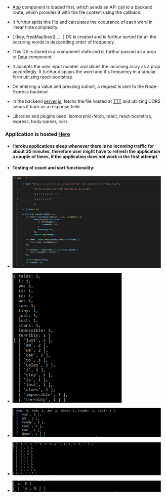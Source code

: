 
* [App](https://github.com/falcon1996/tales/blob/master/words-app/src/App.js) component is loaded first, which sends an API call to a backend route, which provides it with the file content using the callback.

* It furthur splits this file and calculates the occurance of each word in linear time complexity.

* [ [key, freqMap[key]] , .. ] DS is created and is furthur sorted for all the occuring words in descending order of frequency.

* This DS is stored in a component state and is furthur passed as a prop to [Data](https://github.com/falcon1996/tales/blob/master/words-app/src/Input.js) component.

* It accepts the user input number and slices the incoming array as a prop accordingly. It furthur displays the word and it's frequency in a tabular form utilizing react-bootstrap.

* On entering a value and pressing submit, a request is sent to the Node-Express backend.

* In the backend [server.js](https://github.com/falcon1996/tales/blob/master/server.js), fetchs the file hosted at [TTT](http://terriblytinytales.com/test.txt) and utilizing CORS sends it back as a response field.

* Libraries and plugins used: isomorphic-fetch, react, react-bootstrap, express, body-parser, cors.


### Application is hosted [Here](https://wordsort.herokuapp.com/)
* #### Heroku applications sleep whenever there is no incoming traffic for about 30 minutes, therefore user might have to refresh the application a couple of times, if the application does not work in the first attempt.


* #### Testing of count and sort functionality: 

*  ![Test image 1](https://github.com/falcon1996/tales/blob/master/test/test.PNG) 
*  ![Test image 2](https://github.com/falcon1996/tales/blob/master/test/1.PNG) 
*  ![Test image 3](https://github.com/falcon1996/tales/blob/master/test/2.PNG) 
*  ![Test image 4](https://github.com/falcon1996/tales/blob/master/test/3.PNG) 
*  ![Test image 5](https://github.com/falcon1996/tales/blob/master/test/4.PNG) 

